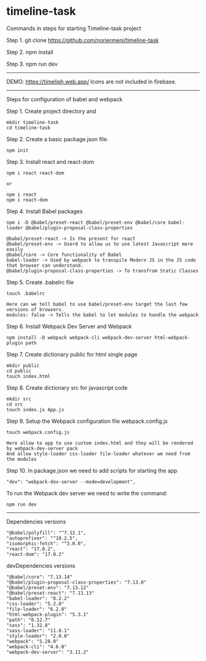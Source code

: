 # timeline-task

Commands in steps for starting Timeline-task project

Step 1. git clone https://github.com/noriermeni/timeline-task

Step 2. npm install

Step 3. npm run dev

------------------------------------------------
DEMO: https://timeliph.web.app/
Icons are not included in firebase.
________________________________________________

Steps for configuration of babel and webpack

Step 1. Create project directory and 
    
    mkdir timeline-task
    cd timeline-task 

Step 2. Create a basic package.json file. 

    npm init

Step 3. Install react and react-dom

    npm i react react-dom

    or 

    npm i react
    npm i react-dom

Step 4. Install Babel packages

    npm i -D @babel/preset-react @babel/preset-env @babel/core babel-loader @babel/plugin-proposal-class-properties

    @babel/preset-react -> Is the present for react
    @babel/preset-env -> Userd to allow us to use latest Javascript more easily
    @babel/core -> Core functionality of Babel
    babel-loader -> Used by webpack to transpile Modern JS in the JS code that browser can understand.
    @babel/plugin-proposal-class-properties -> To transfrom Static Classes

Step 5. Create .babelrc file 

    touch .babelrc

    Here can we tell babel to use babel/preset-env target the last few versions of browsers.
    modules: false -> Tells the babel to let modules to handle the webpack

Step 6. Install Webpack Dev Server and Webpack

    npm install -D webpack webpack-cli webpack-dev-server html-webpack-plugin path

Step 7. Create dictionary public for html single page

    mkdir public
    cd public
    touch index.html

Step 8. Create dictionary src for javascript code

    mkdir src
    cd src
    touch index.js App.js

Step 9. Setup the Webpack configuration file webpack.config.js

    touch webpack.config.js

    Here allow to app to use custom index.html and they will be rendered by webpack-dev-server pack
    And allow style-loader css-loader file-loader whatever we need from the modules

Step 10. In package.json we need to add scripts for starting the app 

    "dev": "webpack-dev-server --mode=development",


To run the Webpack dev server we need to write the command:

    npm run dev
    
------------------------------------------------

Dependencies versions

    "@babel/polyfill": "^7.12.1",
    "autoprefixer": "^10.2.5",
    "isomorphic-fetch": "^3.0.0",
    "react": "17.0.2",
    "react-dom": "17.0.2"
    
    
devDependencies versions
 
    "@babel/core": "7.13.14"
    "@babel/plugin-proposal-class-properties": "7.13.0"
    "@babel/preset-env": "7.13.12"
    "@babel/preset-react": "7.13.13"
    "babel-loader": "8.2.2"
    "css-loader": "5.2.0"
    "file-loader": "6.2.0"
    "html-webpack-plugin": "5.3.1"
    "path": "0.12.7"
    "sass": "1.32.8"
    "sass-loader": "11.0.1"
    "style-loader": "2.0.0"
    "webpack": "5.28.0"
    "webpack-cli": "4.6.0"
    "webpack-dev-server": "3.11.2"


